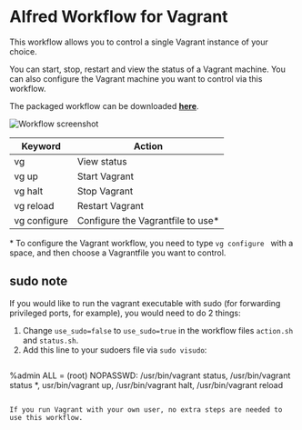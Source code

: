 # Alfred Workflow for Vagrant

This workflow allows you to control a single Vagrant instance of your choice.

You can start, stop, restart and view the status of a Vagrant machine. You can also configure the Vagrant machine you want to control via this workflow.

The packaged workflow can be downloaded [**here**](https://raw.github.com/Bartzy/alfred-vagrant/master/vagrant.alfredworkflow).

![Workflow screenshot](https://raw.github.com/Bartzy/alfred-vagrant/master/screenshot.png "Workflow screenshot")


| Keyword      | Action                            |
| ------------ | --------------------------------- |
| vg           | View status                       |
| vg up        | Start Vagrant                     |
| vg halt      | Stop Vagrant                      |
| vg reload    | Restart Vagrant                   |
| vg configure | Configure the Vagrantfile to use* |

\* To configure the Vagrant workflow, you need to type ```vg configure ``` with a space, and then choose a Vagrantfile you want to control.

## sudo note
If you would like to run the vagrant executable with sudo (for forwarding privileged ports, for example), you would need to do 2 things:

1. Change ```use_sudo=false``` to ```use_sudo=true``` in the workflow files ```action.sh``` and ```status.sh```.
2. Add this line to your sudoers file via ```sudo visudo```:
    ```
%admin ALL = (root) NOPASSWD: /usr/bin/vagrant status, /usr/bin/vagrant status *, usr/bin/vagrant up, /usr/bin/vagrant halt, /usr/bin/vagrant reload
```

If you run Vagrant with your own user, no extra steps are needed to use this workflow.